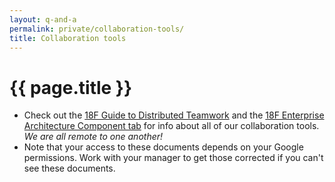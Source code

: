 ```yaml
---
layout: q-and-a
permalink: private/collaboration-tools/
title: Collaboration tools
---
```

# {{ page.title }}

* Check out the [18F Guide to Distributed Teamwork](https://docs.google.com/a/gsa.gov/document/d/16ozBoXxTnWutvp63mr5Q8phN21IRFD3LYm3BtgYkQg0/edit) and the [18F Enterprise Architecture Component tab](https://docs.google.com/a/gsa.gov/spreadsheet/ccc?key=0AinIxtx-CfkddGVaNU9lMHp3TGh2RThEVWExS0dwNmc#gid=1) for info about all of our collaboration tools. *We are all remote to one another!*
* Note that your access to these documents depends on your Google permissions. Work with your manager to get those corrected if you can't see these documents.
